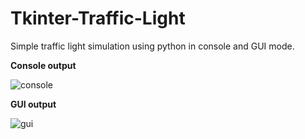 # Tkinter-Traffic-Light
Simple traffic light simulation using python in console and GUI mode.


<strong>Console output</strong><p></p>
![console](https://user-images.githubusercontent.com/61066153/109441863-be5f8900-7a4b-11eb-918f-64575248cd6a.png)

<strong>GUI output</strong><p></p>
![gui](https://user-images.githubusercontent.com/61066153/109441866-bf90b600-7a4b-11eb-8e72-89cc1361bf31.png)
